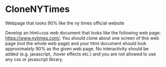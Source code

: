 # CloneNYTimes
Webpage that looks 90% like the ny times official website

Develop an html+css web document that looks like the following web page: https://www.nytimes.com/. 
You should clone about one screen of this web page (not the whole web page) and your html document should look approximately 90% as the given web page. 
No interactivity should be added (e.g. javascript, :hover effects etc.) and you are not allowed to use any css or javascript library.
